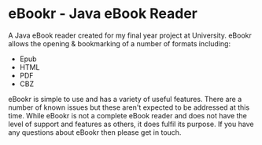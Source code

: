 eBookr - Java eBook Reader
==========

A Java eBook reader created for my final year project at University. eBookr allows the opening & bookmarking of a number of formats including:
- Epub
- HTML
- PDF
- CBZ

eBookr is simple to use and has a variety of useful features. There are a number of known issues but these aren't expected to be addressed at this time. While eBookr is not a complete eBook reader and does not have the level of support and features as others, it does fulfil its purpose. If you have any questions about eBookr then please get in touch.
